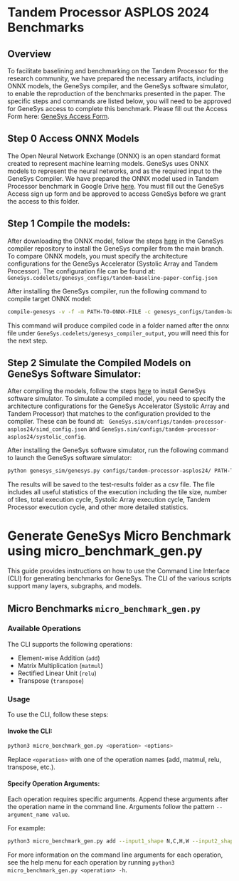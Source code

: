 # Tandem Processor ASPLOS 2024 Benchmarks
## Overview
To facilitate baselining and benchmarking on the Tandem Processor for the research community, we have prepared the necessary artifacts, including ONNX models, the GeneSys compiler, and the GeneSys software simulator, to enable the reproduction of the benchmarks presented in the paper. The specific steps and commands are listed below, you will need to be approved for GeneSys access to complete this benchmark. Please fill out the Access Form here: [GeneSys Access Form](https://forms.gle/Co7YBvS9YFuTrNzg7).

## Step 0 Access ONNX Models
The Open Neural Network Exchange (ONNX) is an open standard format created to represent machine learning models. GeneSys uses ONNX models to represent the neural networks, and as the required input to the GeneSys Compiler. We have prepared the ONNX model used in Tandem Processor benchmark in Google Drive [here](https://drive.google.com/drive/folders/1gxfW-vH-OI1waZpQJzJ_D9fM9S9ya8pk?usp=sharing). You must fill out the GeneSys Access sign up form and be approved to access GeneSys before we grant the access to this folder.

## Step 1 Compile the models:
After downloading the ONNX model, follow the steps [here](https://github.com/actlab-genesys/GeneSys.codelets/tree/main) in the GeneSys compiler repository to install the GeneSys compiler from the main branch. To compare ONNX models, you must specify the architecture configurations for the GeneSys Accelerator (Systolic Array and Tandem Processor). The configuration file can be found at: ``` GeneSys.codelets/genesys_configs/tandem-baseline-paper-config.json ```

After installing the GeneSys compiler, run the following command to compile target ONNX model:
```bash
compile-genesys -v -f -m PATH-TO-ONNX-FILE -c genesys_configs/tandem-baseline-paper-config.json
```
This command will produce compiled code in a folder named after the onnx file under ``` GeneSys.codelets/genesys_compiler_output ```, you will need this for the next step.

## Step 2 Simulate the Compiled Models on GeneSys Software Simulator:

After compiling the models, follow the steps [here](https://github.com/actlab-genesys/GeneSys.sim) to install GeneSys software simulator. To simulate a compiled model, you need to specify the architecture configurations for the GeneSys Accelerator (Systolic Array and Tandem Processor) that matches to the configuration provided to the compiler. These can be found at: ``` GeneSys.sim/configs/tandem-processor-asplos24/simd_config.json``` and ```GeneSys.sim/configs/tandem-processor-asplos24/systolic_config```.

After installing the GeneSys software simulator, run the following command to launch the GeneSys software simulator:
```bash
python genesys_sim/genesys.py configs/tandem-processor-asplos24/ PATH-TO-COMPILED-CODE_FOLDER --mode energy
```
The results will be saved to the test-results folder as a csv file. The file includes all useful statistics of the execution including the tile size, number of tiles, total execution cycle, Systolic Array execution cycle, Tandem Processor execution cycle, and other more detailed statistics.

# Generate GeneSys Micro Benchmark using micro_benchmark_gen.py
This guide provides instructions on how to use the Command Line Interface (CLI) for generating benchmarks for GeneSys. The CLI of the various scripts support many layers, subgraphs, and models.

## Micro Benchmarks `micro_benchmark_gen.py`
### Available Operations
The CLI supports the following operations:

* Element-wise Addition (`add`)
* Matrix Multiplication (`matmul`)
* Rectified Linear Unit (`relu`)
* Transpose (`transpose`)

### Usage
To use the CLI, follow these steps:

#### Invoke the CLI:

```bash
python3 micro_benchmark_gen.py <operation> <options>
```
Replace `<operation>` with one of the operation names (add, matmul, relu, transpose, etc.).

#### Specify Operation Arguments:
Each operation requires specific arguments. Append these arguments after the operation name in the command line. Arguments follow the pattern `--argument_name value`.

For example:

```bash
python3 micro_benchmark_gen.py add --input1_shape N,C,H,W --input2_shape N,C,H,W
```

For more information on the command line arguments for each operation, see the help menu for each operation by running `python3 micro_benchmark_gen.py <operation> -h`.
